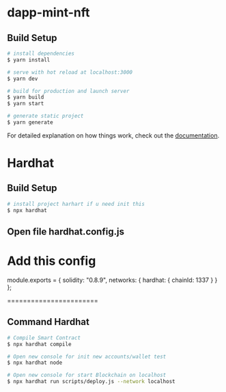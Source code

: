 # dapp-mint-nft

## Build Setup

```bash
# install dependencies
$ yarn install

# serve with hot reload at localhost:3000
$ yarn dev

# build for production and launch server
$ yarn build
$ yarn start

# generate static project
$ yarn generate
```

For detailed explanation on how things work, check out the [documentation](https://nuxtjs.org).

# Hardhat

## Build Setup

```bash
# install project harhart if u need init this
$ npx hardhat
```

## Open file hardhat.config.js

Add this config
========================

module.exports = {
solidity: "0.8.9",
networks: {
hardhat: {
chainId: 1337
}
}
};

=======================

## Command Hardhat

```bash
# Compile Smart Contract
$ npx hardhat compile 

# Open new console for init new accounts/wallet test
$ npx hardhat node

# Open new console for start Blockchain on localhost
$ npx hardhat run scripts/deploy.js --network localhost

```
